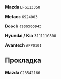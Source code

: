 __Mazda__ `LFG113350`

__Metaco__ `6924003`

__Bosch__ `0986580943`

__Hyundai / Kia__ `311111G500`

__Avantech__ `AFP0101`

## Прокладка

__Mazda__ `C23542166`
